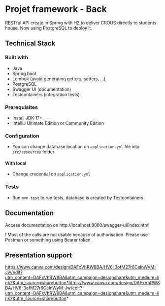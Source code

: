 # Projet framework - Back
RESTful API create in Spring with H2 to deliver CROUS directly to students house.
Now using PostgreSQL to deploy it.

## Technical Stack
### Built with
- Java
- Spring boot
- Lombok (avoid generating getters, setters, ...)
- PostgreSQL
- Swagger UI (documentation)
- Testcontainers (integration tests)
### Prerequisites
- Install JDK 17+
- IntelliJ Ultimate Edition or Community Edition
### Configuration
- You can change database location on `application.yml` file into `src/resources` folder
#### With local
- Change credential on `application.yml`
### Tests
- Run `mvn test` to run tests, database is created by Testcontainers
## Documentation
Access documentation on http://localhost:8080/swagger-ui/index.html

! Most of the calls are not usable because of authorisation. Please use Postman or something using Bearer token.
## Presentation support 
https://www.canva.com/design/DAFxVhRW8BA/HV6-3ofM27r6CeInWyM-Jw/edit?utm_content=DAFxVhRW8BA&utm_campaign=designshare&utm_medium=link2&utm_source=sharebutton*https://www.canva.com/design/DAFxVhRW8BA/HV6-3ofM27r6CeInWyM-Jw/edit?utm_content=DAFxVhRW8BA&utm_campaign=designshare&utm_medium=link2&utm_source=sharebutton*
